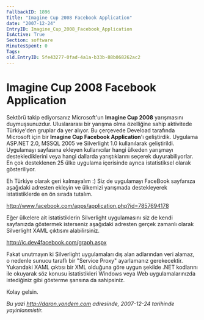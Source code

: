 ```yaml
---
FallbackID: 1896
Title: "Imagine Cup 2008 Facebook Application"
date: "2007-12-24"
EntryID: Imagine_Cup_2008_Facebook_Application
IsActive: True
Section: software
MinutesSpent: 0
Tags: 
old.EntryID: 5fe43277-0fad-4a1a-b33b-88b068262ac2
---
```

# Imagine Cup 2008 Facebook Application
Sektörü takip ediyorsanız Microsoft'un **Imagine Cup 2008** yarışmasını
duymuşsunuzdur. Uluslararası bir yarışma olma özelliğine sahip
aktivitede Türkiye'den gruplar da yer alıyor. Bu çerçevede Deveload
tarafında Microsoft için bir **Imagine Cup Facebook Application**'ı
geliştirdik. Uygulama ASP.NET 2.0, MSSQL 2005 ve Silverlight 1.0
kullanılarak geliştirildi. Uygulamayı sayfasına ekleyen kullanıcılar
hangi ülkeden yarışmayı desteklediklerini veya hangi dallarda
yarıştıklarını seçerek duyurabiliyorlar. En çok desteklenen 25 ülke
uygulama içerisinde ayrıca istatistiksel olarak gösteriliyor.

Eh Türkiye olarak geri kalmayalım :) Siz de uygulamayı FaceBook
sayfanıza aşağıdaki adresten ekleyin ve ülkemizi yarışmada destekleyerek
istatistiklerde en ön sırada tutalım.

<http://www.facebook.com/apps/application.php?id=7857694178>

Eğer ülkelere ait istatistiklerin Silverlight uygulamasını siz de kendi
sayfanızda göstermek isterseniz aşağıdaki adresten gerçek zamanlı olarak
Silverlight XAML çıktısını alabilirsiniz.

<http://ic.dev4facebook.com/graph.aspx>

Fakat unutmayın ki Silverlight uygulamaları dış alan adlarından veri
alamaz, o nedenle sunucu taraflı bir "Service Proxy" ayarlamanız
gerekecektir. Yukarıdaki XAML çıktısı bir XML olduğuna göre uygun
şekilde .NET kodlarını ile okuyarak söz konusu istatistikleri Windows
veya Web uygulamalarınızda istediğiniz gibi gösterme şansına da
sahipsiniz.

Kolay gelsin.



*Bu yazi http://daron.yondem.com adresinde, 2007-12-24 tarihinde yayinlanmistir.*

